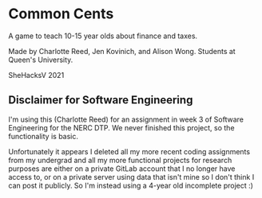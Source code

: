 # Common Cents

A game to teach 10-15 year olds about finance and taxes.

Made by Charlotte Reed, Jen Kovinich, and Alison Wong. Students at Queen's University.

SheHacksV 2021

## Disclaimer for Software Engineering

I'm using this (Charlotte Reed) for an assignment in week 3 of Software Engineering for the NERC DTP.
We never finished this project, so the functionality is basic.

Unfortunately it appears I deleted all my more recent coding assignments from my undergrad
and all my more functional projects for research purposes are either on a private GitLab account
that I no longer have access to, or on a private server using data that isn't mine so I don't think
I can post it publicly. So I'm instead using a 4-year old incomplete project :)
